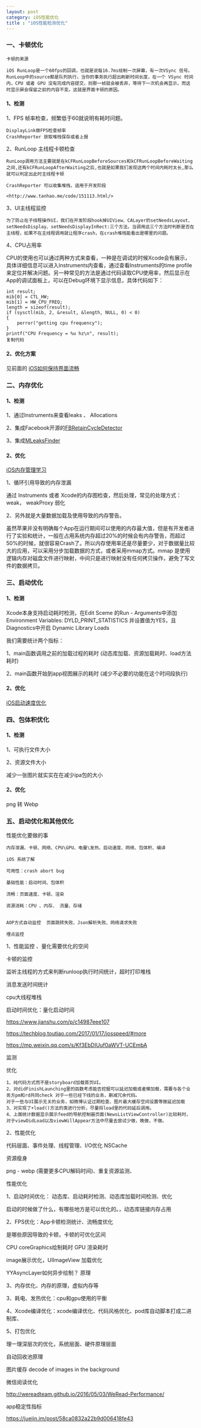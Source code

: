 ```yaml
---
layout: post
category: iOS性能优化
title : "iOS性能检测优化"
---
```




### 一、卡顿优化

```
卡顿的来源

iOS RunLoop是一个60fps的回调，也就是说每16.7ms绘制一次屏幕，有一次VSync 信号。RunLoop中的source都是队列执行，当你的事务执行超出刷新时间长度，在一个 VSync 时间内，CPU 或者 GPU 没有完成内容提交，则那一帧就会被丢弃，等待下一次机会再显示，而这时显示屏会保留之前的内容不变。这就是界面卡顿的原因。
```



#### 1、检测

1、FPS 帧率检查，频繁低于60就说明有耗时问题。

```
DisplayLink做FPS检查帧率
CrashReporter 获取堆栈保存或者上报
```

2、RunLoop 主线程卡顿检查

```
RunLoop调用方法主要就是在kCFRunLoopBeforeSources和kCFRunLoopBeforeWaiting之间,还有kCFRunLoopAfterWaiting之后,也就是如果我们发现这两个时间内耗时太长,那么就可以判定出此时主线程卡顿

CrashReporter 可以收集堆栈，适用于开发阶段

<http://www.tanhao.me/code/151113.html/>
```

3、UI主线程监控

```
为了防止在子线程操作UI，我们在开发阶段hook掉UIView、CALayer的setNeedsLayout、setNeedsDisplay、setNeedsDisplayInRect:三个方法，当调用这三个方法时判断是否在主线程，如果不在主线程调用就让程序crash，在crash堆栈能看出是哪里的问题。
```

4、CPU占用率

CPU的使用也可以通过两种方式来查看，一种是在调试的时候Xcode会有展示，具体详细信息可以进入Instruments内查看，通过查看Instruments的time profile来定位并解决问题。另一种常见的方法是通过代码读取CPU使用率，然后显示在App的调试面板上，可以在Debug环境下显示信息，具体代码如下：

```
int result;
mib[0] = CTL_HW;
mib[1] = HW_CPU_FREQ;
length = sizeof(result);
if (sysctl(mib, 2, &result, &length, NULL, 0) < 0)
{
 	perror("getting cpu frequency");
}
printf("CPU Frequency = %u hz\n", result);
复制代码
```



#### 2、优化方案

见前面的 [iOS如何保持界面流畅](https://xilankong.github.io/ios%E6%80%A7%E8%83%BD%E4%BC%98%E5%8C%96/2017/10/29/iOS%E5%A6%82%E4%BD%95%E4%BF%9D%E6%8C%81%E7%95%8C%E9%9D%A2%E6%B5%81%E7%95%85.html)



### 二、内存优化

#### 1、检测

1、通过Instruments来查看leaks 、 Allocations

2、集成Facebook开源的[FBRetainCycleDetector](https://link.juejin.im/?target=https%3A%2F%2Fgithub.com%2Ffacebook%2FFBRetainCycleDetector)

3、集成[MLeaksFinder](https://link.juejin.im/?target=https%3A%2F%2Fgithub.com%2FZepo%2FMLeaksFinder)



#### 2、优化

[iOS内存管理学习](https://xilankong.github.io/ios%E6%80%A7%E8%83%BD%E4%BC%98%E5%8C%96/2019/07/05/iOS%E5%86%85%E5%AD%98%E7%AE%A1%E7%90%86%E5%AD%A6%E4%B9%A0.html)

1、循环引用导致的内存泄漏

通过 Instruments 或者 Xcode的内存图检查，然后处理，常见的处理方式：weak， weakProxy 弱化

2、另外就是大量数据加载及使用导致的内存警告。

虽然苹果并没有明确每个App在运行期间可以使用的内存最大值，但是有开发者进行了实验和统计，一般在占用系统内存超过20%的时候会有内存警告，而超过50%的时候，就很容易Crash了。所以内存使用率还是尽量要少，对于数据量比较大的应用，可以采用分步加载数据的方式，或者采用mmap方式。mmap 是使用逻辑内存对磁盘文件进行映射，中间只是进行映射没有任何拷贝操作，避免了写文件的数据拷贝。



### 三、启动优化

#### 1、检测

Xcode本身支持启动耗时检测，在Edit Sceme 的Run - Arguments中添加Environment Variables: DYLD_PRINT_STATISTICS 并设置值为YES，且Diagnostics中开启 Dynamic Library Loads

我们需要统计两个指标：

1、main函数调用之前的加载过程的耗时 (动态库加载、资源加载耗时、load方法耗时)

2、main函数开始到app视图展示的耗时 (减少不必要的功能在这个时间段执行)

#### 2、优化

[iOS启动速度优化](https://xilankong.github.io/ios%E6%80%A7%E8%83%BD%E4%BC%98%E5%8C%96/2019/07/07/iOS%E5%90%AF%E5%8A%A8%E9%80%9F%E5%BA%A6%E4%BC%98%E5%8C%96.html)



### 四、包体积优化

#### 1、检测



1、可执行文件大小



2、资源文件大小

减少一张图片就实实在在减少ipa包的大小



#### 2、优化

png 转 Webp



### 五、启动优化和其他优化



性能优化要做的事

```
内存泄漏、卡顿、网络、CPU\GPU、电量\发热、启动速度、网络、包体积、编译

iOS 系统了解

可用性：crash abort bug

基础性能：启动时间、包体积

流畅：页面速度、卡顿、渲染

资源消耗：CPU 、内存、 流量、存储


AOP方式自动监控  页面跳转失败、Json解析失败、网络请求失败

埋点监控
```



1、性能监控 、量化需要优化的空间

卡顿的监控

监听主线程的方式来判断runloop执行时间统计，超时打印堆栈

消息发送时间统计

cpu大线程堆栈



启动时间优化：量化启动时间

<https://www.jianshu.com/p/c14987eee107>

<https://techblog.toutiao.com/2017/01/17/iosspeed/#more>

<https://mp.weixin.qq.com/s/Kf3EbDIUuf0aWVT-UCEmbA>

监测



优化

```
1、纯代码方式而不是storyboard加载首页UI。
2、对didFinishLaunching里的函数考虑能否挖掘可以延迟加载或者懒加载，需要与各个业务方pm和rd共同check 对于一些已经下线的业务，删减冗余代码。 
对于一些与UI展示无关的业务，如微博认证过期检查、图片最大缓存空间设置等做延迟加载
3、对实现了+load()方法的类进行分析，尽量将load里的代码延后调用。
4、上面统计数据显示展示feed的导航控制器页面(NewsListViewController)比较耗时，对于viewDidLoad以及viewWillAppear方法中尽量去尝试少做，晚做，不做。
```









2、性能优化



代码层面、事件处理、线程管理、I/O优化 NSCache





资源瘦身



png - webp (需要更多CPU解码时间)、重复资源监测、





性能优化

1、启动时间优化： 动态库、启动耗时检测、动态库加载时间检测、优化

启动的时候做了什么，有哪些地方是可以优化的。，动态库链接内存占用

2、FPS优化：App卡顿检测统计、流畅度优化

是哪些原因导致的卡顿，卡顿的可优化区间

CPU coreGraphics绘制耗时
GPU 渲染耗时

image展示优化，UIImageView 加载优化

YYAsyncLayer如何异步绘制？ 原理

3、内存优化、内存的原理，虚拟内存等

3、耗电、发热优化：cpu和gpu使用的平衡

4、Xcode编译优化：xcode编译优化、代码风格优化、pod库自动脚本打成二进制库、

5、打包优化


理一理深层次的优化，系统层面、硬件原理层面

自动回收池原理

图片缓存 decode of images in the background



微信阅读优化

http://wereadteam.github.io/2016/05/03/WeRead-Performance/

app稳定性指标



<https://juejin.im/post/58ca0832a22b9d006418fe43>